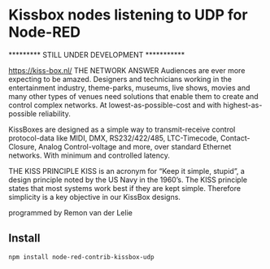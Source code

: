 # Kissbox nodes listening to UDP for Node-RED

********* STILL UNDER DEVELOPMENT ***********

https://kiss-box.nl/
THE NETWORK ANSWER
Audiences are ever more expecting to be amazed. Designers and technicians working in the entertainment industry, theme-parks, museums, live shows, movies and many other types of venues need solutions that enable them to create and control complex networks. At lowest-as-possible-cost and with highest-as-possible reliability.

KissBoxes are designed as a simple way to transmit-receive control protocol-data like MIDI, DMX, RS232/422/485, LTC-Timecode, Contact-Closure, Analog Control-voltage and more, over standard Ethernet networks. With minimum and controlled latency.

THE KISS PRINCIPLE
KISS is an acronym for “Keep it simple, stupid”, a design principle noted by the US Navy in the 1960’s. The KISS principle states that most systems work best if they are kept simple. Therefore simplicity is a key objective in our KissBox designs.

programmed by Remon van der Lelie

## Install

```text
npm install node-red-contrib-kissbox-udp
```
